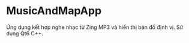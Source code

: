 # MusicAndMapApp
Ứng dụng kết hợp nghe nhạc từ Zing MP3 và hiển thị bản đồ định vị. Sử dụng Qt6 C++.
